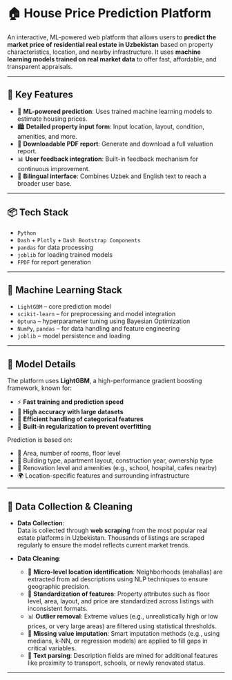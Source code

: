 # 🏠 House Price Prediction Platform

An interactive, ML-powered web platform that allows users to **predict the market price of residential real estate in Uzbekistan** based on property characteristics, location, and nearby infrastructure. It uses **machine learning models trained on real market data** to offer fast, affordable, and transparent appraisals.

---

## 🚀 Key Features

- 🧠 **ML-powered prediction**: Uses trained machine learning models to estimate housing prices.  
- 🏙️ **Detailed property input form**: Input location, layout, condition, amenities, and more.  
- 📄 **Downloadable PDF report**: Generate and download a full valuation report.  
- 📊 **User feedback integration**: Built-in feedback mechanism for continuous improvement.  
- 📌 **Bilingual interface**: Combines Uzbek and English text to reach a broader user base.  

---

## 📦 Tech Stack

- `Python`  
- `Dash` + `Plotly` + `Dash Bootstrap Components`  
- `pandas` for data processing  
- `joblib` for loading trained models  
- `FPDF` for report generation  

---

## 🤖 Machine Learning Stack

- `LightGBM` – core prediction model  
- `scikit-learn` – for preprocessing and model integration  
- `Optuna` – hyperparameter tuning using Bayesian Optimization  
- `NumPy`, `pandas` – for data handling and feature engineering  
- `joblib` – model persistence and loading  

---

## 🧪 Model Details

The platform uses **LightGBM**, a high-performance gradient boosting framework, known for:

- ⚡ **Fast training and prediction speed**  
- 🧠 **High accuracy with large datasets**  
- 🌳 **Efficient handling of categorical features**  
- 🚫 **Built-in regularization to prevent overfitting**  

Prediction is based on:

- 📐 Area, number of rooms, floor level  
- 🏢 Building type, apartment layout, construction year, ownership type  
- 🔧 Renovation level and amenities (e.g., school, hospital, cafes nearby)  
- 🌍 Location-specific features and surrounding infrastructure  

---

## 🧹 Data Collection & Cleaning

- **Data Collection**:  
  Data is collected through **web scraping** from the most popular real estate platforms in Uzbekistan. Thousands of listings are scraped regularly to ensure the model reflects current market trends.

- **Data Cleaning**:  
  - 📍 **Micro-level location identification**: Neighborhoods (mahallas) are extracted from ad descriptions using NLP techniques to ensure geographic precision.  
  - 🧼 **Standardization of features**: Property attributes such as floor level, area, layout, and price are standardized across listings with inconsistent formats.  
  - 📊 **Outlier removal**: Extreme values (e.g., unrealistically high or low prices, or very large areas) are filtered using statistical thresholds.  
  - 🧠 **Missing value imputation**: Smart imputation methods (e.g., using medians, k-NN, or regression models) are applied to fill gaps in critical variables.  
  - 💬 **Text parsing**: Description fields are mined for additional features like proximity to transport, schools, or newly renovated status.

---
